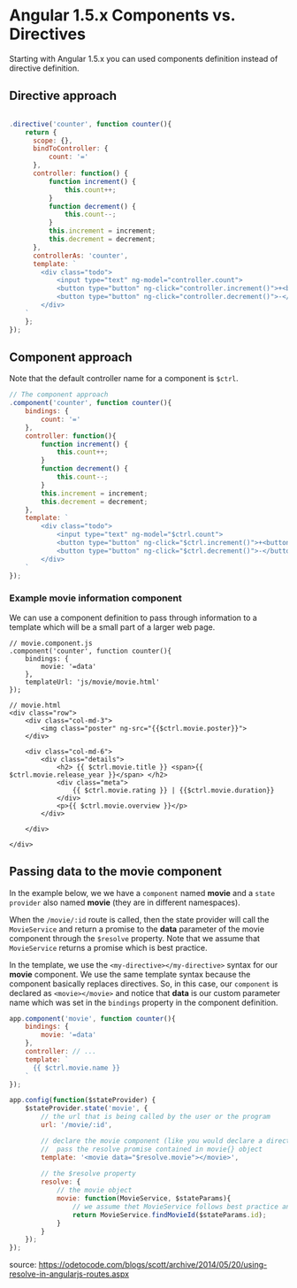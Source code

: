 
Angular 1.5.x Components vs. Directives
=======
Starting with Angular 1.5.x you can used components definition instead of directive definition.

## Directive approach
```javascript

.directive('counter', function counter(){
    return {
      scope: {},
      bindToController: {
          count: '='
      },
      controller: function() {
          function increment() {
              this.count++;
          }
          function decrement() {
              this.count--;
          }
          this.increment = increment;
          this.decrement = decrement;
      },
      controllerAs: 'counter',
      template: `
        <div class="todo">
            <input type="text" ng-model="controller.count">
            <button type="button" ng-click="controller.increment()">+<button>
            <button type="button" ng-click="controller.decrement()">-</button>
        </div>
    `
    };
});
```

## Component approach

Note that the default controller name for a component is `$ctrl`.
```javascript
// The component approach
.component('counter', function counter(){
    bindings: {
        count: '='      
    },
    controller: function(){
        function increment() {
            this.count++;
        }
        function decrement() {
            this.count--;
        }
        this.increment = increment;
        this.decrement = decrement;
    },
    template: `
        <div class="todo">
            <input type="text" ng-model="$ctrl.count">
            <button type="button" ng-click="$ctrl.increment()">+<button>
            <button type="button" ng-click="$ctrl.decrement()">-</button>
        </div>
    `
});
```


### Example movie information component
We can use a component definition to pass through information to a template
which will be a small part of a larger web page.
```
// movie.component.js
.component('counter', function counter(){
    bindings: {
        movie: '=data'      
    },
    templateUrl: 'js/movie/movie.html'
});

// movie.html
<div class="row">
    <div class="col-md-3">
        <img class="poster" ng-src="{{$ctrl.movie.poster}}">
    </div>
    
    <div class="col-md-6">
        <div class="details">
            <h2> {{ $ctrl.movie.title }} <span>{{ $ctrl.movie.release_year }}</span> </h2>
            <div class="meta">
                {{ $ctrl.movie.rating }} | {{$ctrl.movie.duration}}
            </div>
            <p>{{ $ctrl.movie.overview }}</p>
        </div>
        
    </div>

</div>
```

## Passing data to the movie component
In the example below, we we have a `component` named **movie**
and a `state provider` also named **movie** (they are in different namespaces).

When the `/movie/:id` route is called, then the state provider
will call the `MovieService` and return a promise to the
**data** parameter of the movie component through the `$resolve` property.
Note that we assume that `MovieService` returns a promise which is best practice.

In the template, we use the `<my-directive></my-directive>` syntax for our **movie** component.
We use the same template syntax because the component basically replaces directives.
So, in this case, our `component` is declared as `<movie></movie>` and notice
that **data** is our custom parameter name which was set in the `bindings` property in the component definition.

```javascript
app.component('movie', function counter(){
    bindings: {
        movie: '=data'      
    },
    controller: // ... 
    template: `
      {{ $ctrl.movie.name }}
    `
});

app.config(function($stateProvider) {
    $stateProvider.state('movie', {
        // the url that is being called by the user or the program
        url: '/movie/:id',

        // declare the movie component (like you would declare a directive and 
        //  pass the resolve promise contained in movie{} object
        template: '<movie data="$resolve.movie"></movie>',
        
        // the $resolve property
        resolve: {
            // the movie object 
            movie: function(MovieService, $stateParams){
                // we assume thet MovieService follows best practice and returns a promise
                return MovieService.findMovieId($stateParams.id);
            }
        }
    });
});
```

source: 
https://odetocode.com/blogs/scott/archive/2014/05/20/using-resolve-in-angularjs-routes.aspx
